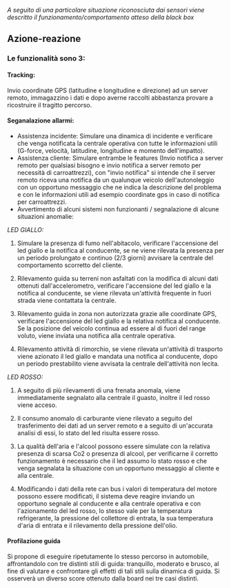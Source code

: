 _A seguito di una particolare situazione riconosciuta dai sensori viene descritto il funzionamento/comportamento atteso della black box_

## Azione-reazione
### Le funzionalità sono 3:
#### Tracking:
Invio coordinate GPS (latitudine e longitudine e direzione) ad un server remoto, immagazzino i dati e dopo averne raccolti abbastanza provare a ricostruire il tragitto percorso.
#### Seganalazione allarmi:
- Assistenza incidente:
Simulare una dinamica di incidente e verificare che venga notificata la centrale operativa con tutte le informazioni utili (G-force, velocità, latitudine, longitudine e momento dell'impatto).
- Assistenza cliente:
Simulare entrambe le features (Invio notifica a server remoto per qualsiasi bisogno e invio notifica a server remoto per necessità di carroattrezzi), con "invio notifica" si intende che il server remoto riceva una notifica da un qualunque veicolo dell'autonoleggio con un opportuno messaggio che ne indica la descrizione del problema e con le informazioni utili ad esempio coordinate gps in caso di notifica per carroattrezzi.
- Avvertimento di alcuni sistemi non funzionanti / segnalazione di alcune situazioni anomalie: 

_*LED GIALLO:*_

1) Simulare la presenza di fumo nell'abitacolo, verificare l'accensione del led giallo e la notifica al conducente, se ne viene rilevata la presenza per un periodo prolungato e continuo (2/3 giorni) avvisare la centrale del comportamento scorretto del cliente.

2) Rilevamento guida su terreni non asfaltati con la modifica di alcuni dati ottenuti dall'accelerometro, verificare l'accensione del led giallo e la notifica al conducente, se viene rilevata un'attività frequente in fuori strada viene contattata la centrale.

3) Rilevamento guida in zona non autorizzata grazie alle coordinate GPS, verificare l'accensione del led giallo e la relativa notifica al conducente. Se la posizione del veicolo continua ad essere al di fuori del range voluto, viene inviata una notifica alla centrale operativa.

4) Rilevamento attività di rimorchio, se viene rilevata un'attività di trasporto viene azionato il led giallo e mandata una notifica al conducente, dopo un periodo prestabilito viene avvisata la centrale dell'attività non lecita.

_*LED ROSSO:*_  

1) A seguito di più rilevamenti di una frenata anomala, viene immediatamente segnalato alla centrale il guasto, inoltre il led rosso viene acceso.

2) Il consumo anomalo di carburante viene rilevato a seguito del trasferimento dei dati ad un server remoto e a seguito di un'accurata analisi di essi, lo stato del led risulta essere rosso.

3) La qualità dell'aria e l'alcool possono essere simulate con la relativa presenza di scarsa Co2 o presenza di alcool, per verificarne il corretto funzionamento è necessario che il led assumo lo stato rosso e che venga segnalata la situazione con un opportuno messaggio al cliente e alla centrale.

4) Modificando i dati della rete can bus i valori di temperatura del motore possono essere modificati, il sistema deve reagire inviando un opportuno segnale al conducente e alla centrale operativa e con l'azionamento del led rosso, lo stesso vale per la temperatura refrigerante, la pressione del collettore di entrata, la sua temperatura d'aria di entrata e il rilevamento della pressione dell'olio.

#### Profilazione guida
Si propone di eseguire ripetutamente lo stesso percorso in automobile, affrontandolo con tre distinti stili di guida: tranquillo, moderato e brusco, al fine di valutare e confrontare gli effetti di tali stili sulla dinamica di guida. Si osserverà un diverso score ottenuto dalla board nei tre casi distinti.